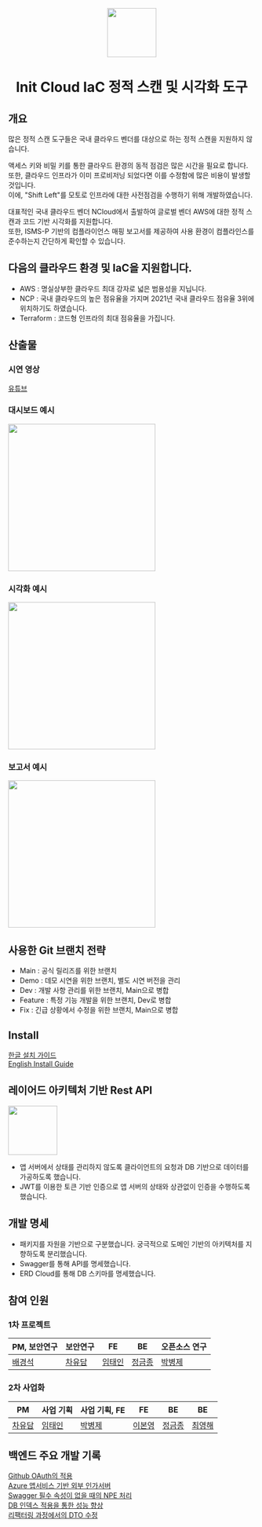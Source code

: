 
<div align="center">  
 <img src="https://github.com/init-cloud/backend-scanner/tree/main/docs/logo.png" width="100">

# Init Cloud IaC 정적 스캔 및 시각화 도구
</div>
 
## 개요
많은 정적 스캔 도구들은 국내 클라우드 벤더를 대상으로 하는 정적 스캔을 지원하지 않습니다.

액세스 키와 비밀 키를 통한 클라우드 환경의 동적 점검은 많은 시간을 필요로 합니다.  
또한, 클라우드 인프라가 이미 프로비저닝 되었다면 이를 수정함에 많은 비용이 발생할 것입니다.  
이에, "Shift Left"를 모토로 인프라에 대한 사전점검을 수행하기 위해 개발하였습니다.

대표적인 국내 클라우드 벤더 NCloud에서 출발하여 글로벌 벤더 AWS에 대한 정적 스캔과 코드 기반 시각화를 지원합니다.  
또한, ISMS-P 기반의 컴플라이언스 매핑 보고서를 제공하여 사용 환경이 컴플라인스를 준수하는지 간단하게 확인할 수 있습니다.

## 다음의 클라우드 환경 및 IaC을 지원합니다.
* AWS : 명실상부한 클라우드 최대 강자로 넓은 범용성을 지닙니다. 
* NCP : 국내 클라우드의 높은 점유율을 가지며 2021년 국내 클라우드 점유율 3위에 위치하기도 하였습니다.
* Terraform : 코드형 인프라의 최대 점유율을 가집니다.

## 산출물
### 시연 영상
[유튜브](https://www.youtube.com/watch?v=xpXQ8eqIszg) 

### 대시보드 예시
 <img src="https://github.com/init-cloud/backend-scanner/tree/main/docs/board.png" width="300">

### 시각화 예시 
 <img src="https://github.com/init-cloud/backend-scanner/tree/main/docs/infra_aws.png" width="300">

### 보고서 예시
 <img src="https://github.com/init-cloud/backend-scanner/tree/main/docs/report.png" width="300">

## 사용한 Git 브랜치 전략
* Main : 공식 릴리즈를 위한 브랜치
* Demo : 데모 시연을 위한 브랜치, 별도 시연 버전을 관리
* Dev : 개발 사항 관리를 위한 브랜치, Main으로 병합
* Feature : 특정 기능 개발을 위한 브랜치, Dev로 병합
* Fix : 긴급 상황에서 수정을 위한 브랜치, Main으로 병합

## Install
[한글 설치 가이드](https://github.com/init-cloud/backend-scanner/blob/main/docs/Install_Korean.md)  
[English Install Guide](https://github.com/init-cloud/backend-scanner/blob/main/docs/Install_English.md)

## 레이어드 아키텍처 기반 Rest API
<img src="https://github.com/init-cloud/backend-scanner/tree/main/docs/architecture.png" width="100">

- 앱 서버에서 상태를 관리하지 않도록 클라이언트의 요청과 DB 기반으로 데이터를 가공하도록 했습니다.
- JWT를 이용한 토큰 기반 인증으로 앱 서버의 상태와 상관없이 인증을 수행하도록 했습니다.

## 개발 명세
- 패키지를 자원을 기반으로 구분했습니다. 궁극적으로 도메인 기반의 아키텍처를 지향하도록 분리했습니다.
- Swagger를 통해 API를 명세했습니다.
- ERD Cloud를 통해 DB 스키마를 명세했습니다.

## 참여 인원

### 1차 프로젝트
<div align="center">

| PM, 보안연구                        | 보안연구                            | FE                           | BE | 오픈소스 연구                            |
|---------------------------------|---------------------------------|---------|------------------------------------|------------------------------------|
| [배경석](https://github.com/cand0) | [차유담](https://github.com/nicedammy) | [임태인](https://github.com/taeng0204) | [정금종](https://github.com/Floodnut)  | [박병제](https://github.com/pj991207) |

</div>

### 2차 사업화

<div align="center">

| PM                         | 사업 기획                            | 사업 기획, FE                         | FE                              | BE      | BE                                 |
|---------------------------------| --- |-----------------------------------|---------------------------------|---------|------------------------------------|
| [차유담](https://github.com/nicedammy) | [임태인](https://github.com/taeng0204) | [박병제](https://github.com/pj991207) | [이본영](https://github.com/FoO-511) | [정금종](https://github.com/Floodnut) | [최영해](https://github.com/0-hae) | 

</div>
    
## 백엔드 주요 개발 기록
[Github OAuth의 적용](https://floodnut.tistory.com/88)  
[Azure 앱서비스 기반 외부 인가서버](https://floodnut.tistory.com/92)  
[Swagger 필수 속성이 없을 때의 NPE 처리](https://floodnut.tistory.com/95)  
[DB 인덱스 적용을 통한 성능 향상](https://floodnut.tistory.com/97)  
[리팩터링 과정에서의 DTO 수정](https://floodnut.tistory.com/103)  